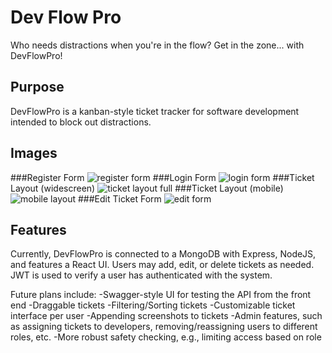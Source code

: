 # Dev Flow Pro

Who needs distractions when you're in the flow? Get in the zone... with DevFlowPro!

## Purpose

DevFlowPro is a kanban-style ticket tracker for software development intended to block out distractions.

## Images

###Register Form
![register form](https://user-images.githubusercontent.com/105233492/233062806-d6e680d2-abc0-4e91-b640-a73306abd9d2.png)
###Login Form
![login form](https://user-images.githubusercontent.com/105233492/233062868-0e807aa7-237e-41b5-aacb-9ec417989eec.png)
###Ticket Layout (widescreen)
![ticket layout full](https://user-images.githubusercontent.com/105233492/233062879-b56f8088-f005-492a-be7f-259c6296d56b.png)
###Ticket Layout (mobile)
![mobile layout](https://user-images.githubusercontent.com/105233492/233062891-89870f80-c0e2-4a06-b334-030f5e4ab655.png)
###Edit Ticket Form
![edit form](https://user-images.githubusercontent.com/105233492/233062912-0fce3aca-631e-4b09-9b70-22d1c051633c.png)

## Features

Currently, DevFlowPro is connected to a MongoDB with Express, NodeJS, and features a React UI. Users may add, edit, or delete tickets as needed. JWT is used to verify a user has authenticated with the system. 

Future plans include:
-Swagger-style UI for testing the API from the front end
-Draggable tickets
-Filtering/Sorting tickets
-Customizable ticket interface per user
-Appending screenshots to tickets
-Admin features, such as assigning tickets to developers, removing/reassigning users to different roles, etc. 
-More robust safety checking, e.g., limiting access based on role 
